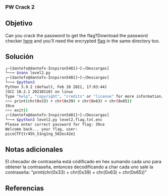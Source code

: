 ### PW Crack 2

## Objetivo
Can you crack the password to get the flag?Download the password checker [here](https://artifacts.picoctf.net/c/18/level2.py) and you'll need the encrypted [flag](https://artifacts.picoctf.net/c/18/level2.flag.txt.enc) in the same directory too.
## Solución
```bash
┌─[dantefx@dantefx-Inspiron5481]─[~/Descargas]
└──╼ $nano level2.py 
┌─[dantefx@dantefx-Inspiron5481]─[~/Descargas]
└──╼ $python3
Python 3.9.2 (default, Feb 28 2021, 17:03:44) 
[GCC 10.2.1 20210110] on linux
Type "help", "copyright", "credits" or "license" for more information.
>>> print(chr(0x33) + chr(0x39) + chr(0x63) + chr(0x65))
39ce
>>> exit()
┌─[dantefx@dantefx-Inspiron5481]─[~/Descargas]
└──╼ $python3 level2.py level2.flag.txt.enc 
Please enter correct password for flag: 39ce
Welcome back... your flag, user:
picoCTF{tr45h_51ng1ng_502ec42e}

```


## Notas adicionales
El checador de contraseña está códificado en hex sumando cada uno para obtener la contraseña, entonces decodificando a char cada uno sale la contraseña: "print(chr(0x33) + chr(0x39) + chr(0x63) + chr(0x65))"
## Referencias
